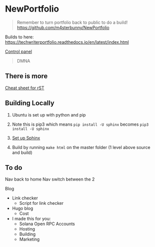 # NewPortfolio

> Remember to turn portfolio back to public to do a build!
> https://github.com/m4sterbunny/NewPortfolio

Builds to here: https://techwriterportfolio.readthedocs.io/en/latest/index.html

[Control panel](https://readthedocs.org/projects/techwriterportfolio/)

> DMNA

## There is more
[Cheat sheet for rST](https://cheat.readthedocs.io/en/latest/rst.html)

## Building Locally

1. Ubuntu is set up with python and pip
2. Note this is pip3 which means `pip install -U sphinx` becomes `pip3 install -U sphinx`

3. [Set up Sphinx](https://www.sphinx-doc.org/en/master/usage/quickstart.html)

4. Build by running `make html` on the master folder (1 level above source and build)

## To do

Nav back to home
Nav switch between the 2

Blog
 - Link checker 
 	- Script for link checker 
 - Hugo blog
 	- Cost 
 - I made this for you:
	- Solana Open RPC
Accounts
	- Hosting
	- Building
	- Marketing


